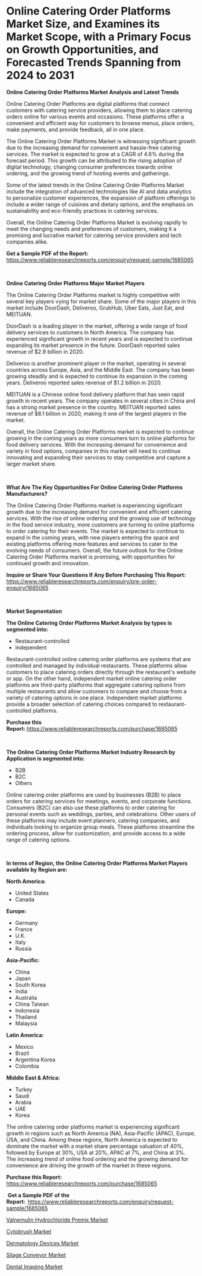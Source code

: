 <p><h1>Online Catering Order Platforms Market Size, and Examines its Market Scope, with a Primary Focus on Growth Opportunities, and Forecasted Trends Spanning from 2024 to 2031</h1></p><p><strong>Online Catering Order Platforms Market Analysis and Latest Trends</strong></p>
<p><p>Online Catering Order Platforms are digital platforms that connect customers with catering service providers, allowing them to place catering orders online for various events and occasions. These platforms offer a convenient and efficient way for customers to browse menus, place orders, make payments, and provide feedback, all in one place.</p><p>The Online Catering Order Platforms Market is witnessing significant growth due to the increasing demand for convenient and hassle-free catering services. The market is expected to grow at a CAGR of 4.6% during the forecast period. This growth can be attributed to the rising adoption of digital technology, changing consumer preferences towards online ordering, and the growing trend of hosting events and gatherings.</p><p>Some of the latest trends in the Online Catering Order Platforms Market include the integration of advanced technologies like AI and data analytics to personalize customer experiences, the expansion of platform offerings to include a wider range of cuisines and dietary options, and the emphasis on sustainability and eco-friendly practices in catering services.</p><p>Overall, the Online Catering Order Platforms Market is evolving rapidly to meet the changing needs and preferences of customers, making it a promising and lucrative market for catering service providers and tech companies alike.</p></p>
<p><strong>Get a Sample PDF of the Report:&nbsp;</strong> <a href="https://www.reliableresearchreports.com/enquiry/request-sample/1685065">https://www.reliableresearchreports.com/enquiry/request-sample/1685065</a></p>
<p>&nbsp;</p>
<p><strong>Online Catering Order Platforms Major Market Players</strong></p>
<p><p>The Online Catering Order Platforms market is highly competitive with several key players vying for market share. Some of the major players in this market include DoorDash, Deliveroo, GrubHub, Uber Eats, Just Eat, and MEITUAN.</p><p>DoorDash is a leading player in the market, offering a wide range of food delivery services to customers in North America. The company has experienced significant growth in recent years and is expected to continue expanding its market presence in the future. DoorDash reported sales revenue of $2.9 billion in 2020.</p><p>Deliveroo is another prominent player in the market, operating in several countries across Europe, Asia, and the Middle East. The company has been growing steadily and is expected to continue its expansion in the coming years. Deliveroo reported sales revenue of $1.2 billion in 2020.</p><p>MEITUAN is a Chinese online food delivery platform that has seen rapid growth in recent years. The company operates in several cities in China and has a strong market presence in the country. MEITUAN reported sales revenue of $8.1 billion in 2020, making it one of the largest players in the market.</p><p>Overall, the Online Catering Order Platforms market is expected to continue growing in the coming years as more consumers turn to online platforms for food delivery services. With the increasing demand for convenience and variety in food options, companies in this market will need to continue innovating and expanding their services to stay competitive and capture a larger market share.</p></p>
<p>&nbsp;</p>
<p><strong>What Are The Key Opportunities For Online Catering Order Platforms Manufacturers?</strong></p>
<p><p>The Online Catering Order Platforms market is experiencing significant growth due to the increasing demand for convenient and efficient catering services. With the rise of online ordering and the growing use of technology in the food service industry, more customers are turning to online platforms to order catering for their events. The market is expected to continue to expand in the coming years, with new players entering the space and existing platforms offering more features and services to cater to the evolving needs of consumers. Overall, the future outlook for the Online Catering Order Platforms market is promising, with opportunities for continued growth and innovation.</p></p>
<p><strong>Inquire or Share Your Questions If Any Before Purchasing This Report:</strong> <a href="https://www.reliableresearchreports.com/enquiry/pre-order-enquiry/1685065">https://www.reliableresearchreports.com/enquiry/pre-order-enquiry/1685065</a></p>
<p>&nbsp;</p>
<p><strong>Market Segmentation</strong></p>
<p><strong>The Online Catering Order Platforms Market Analysis by types is segmented into:</strong></p>
<p><ul><li>Restaurant-controlled</li><li>Independent</li></ul></p>
<p><p>Restaurant-controlled online catering order platforms are systems that are controlled and managed by individual restaurants. These platforms allow customers to place catering orders directly through the restaurant's website or app. On the other hand, independent market online catering order platforms are third-party platforms that aggregate catering options from multiple restaurants and allow customers to compare and choose from a variety of catering options in one place. Independent market platforms provide a broader selection of catering choices compared to restaurant-controlled platforms.</p></p>
<p><strong>Purchase this Report:&nbsp;</strong><a href="https://www.reliableresearchreports.com/purchase/1685065">https://www.reliableresearchreports.com/purchase/1685065</a></p>
<p>&nbsp;</p>
<p><strong>The Online Catering Order Platforms Market Industry Research by Application is segmented into:</strong></p>
<p><ul><li>B2B</li><li>B2C</li><li>Others</li></ul></p>
<p><p>Online catering order platforms are used by businesses (B2B) to place orders for catering services for meetings, events, and corporate functions. Consumers (B2C) can also use these platforms to order catering for personal events such as weddings, parties, and celebrations. Other users of these platforms may include event planners, catering companies, and individuals looking to organize group meals. These platforms streamline the ordering process, allow for customization, and provide access to a wide range of catering options.</p></p>
<p>&nbsp;</p>
<p><strong>In terms of Region, the Online Catering Order Platforms Market Players available by Region are:</strong></p>
<p>
    <p> <strong> North America: </strong>
        <ul>
            <li>United States</li>
            <li>Canada</li>
        </ul>
        </p> 
    <p> <strong> Europe: </strong>
        <ul>
            <li>Germany</li>
            <li>France</li>
            <li>U.K.</li>
            <li>Italy</li>
            <li>Russia</li>
        </ul>
        </p> 
    <p> <strong> Asia-Pacific: </strong>
        <ul>
            <li>China</li>
            <li>Japan</li>
            <li>South Korea</li>
            <li>India</li>
            <li>Australia</li>
            <li>China Taiwan</li>
            <li>Indonesia</li>
            <li>Thailand</li>
            <li>Malaysia</li>
        </ul>
        </p> 
    <p> <strong> Latin America: </strong>
        <ul>
            <li>Mexico</li>
            <li>Brazil</li>
            <li>Argentina Korea</li>
            <li>Colombia</li>
        </ul>
        </p> 
    <p> <strong> Middle East & Africa: </strong>
        <ul>
            <li>Turkey</li>
            <li>Saudi</li>
            <li>Arabia</li>
            <li>UAE</li>
            <li>Korea</li>
        </ul>
    </p>
    </p>
<p><p>The online catering order platforms market is experiencing significant growth in regions such as North America (NA), Asia-Pacific (APAC), Europe, USA, and China. Among these regions, North America is expected to dominate the market with a market share percentage valuation of 40%, followed by Europe at 30%, USA at 20%, APAC at 7%, and China at 3%. The increasing trend of online food ordering and the growing demand for convenience are driving the growth of the market in these regions.</p></p>
<p><strong>Purchase this Report: </strong><a href="https://www.reliableresearchreports.com/purchase/1685065">https://www.reliableresearchreports.com/purchase/1685065</a></p>
<p>&nbsp;<strong>Get a Sample PDF of the Report:&nbsp;&nbsp;</strong><a href="https://www.reliableresearchreports.com/enquiry/request-sample/1685065">https://www.reliableresearchreports.com/enquiry/request-sample/1685065</a></p>
<p><strong></strong></p>
<p><p><a href="https://github.com/sougarounis/Market-Research-Report-List-2/blob/main/valnemulin-hydrochloride-premix-market.md">Valnemulin Hydrochloride Premix Market</a></p><p><a href="https://medium.com/@deirdredavies67/cytobrush-market-research-report-its-history-and-forecast-2024-to-2031-79cc4ce7b030">Cytobrush Market</a></p><p><a href="https://medium.com/@seanhunt765/dermatology-devices-market-the-key-to-successful-business-strategy-forecast-till-2031-6772ae8dd4c9">Dermatology Devices Market</a></p><p><a href="https://github.com/jj19131/Market-Research-Report-List-1/blob/main/silage-conveyor-market.md">Silage Conveyor Market</a></p><p><a href="https://medium.com/@seanhunt765/analyzing-dental-imaging-market-global-industry-perspective-and-forecast-2024-to-2031-e8c5c28b34d4">Dental Imaging Market</a></p></p>